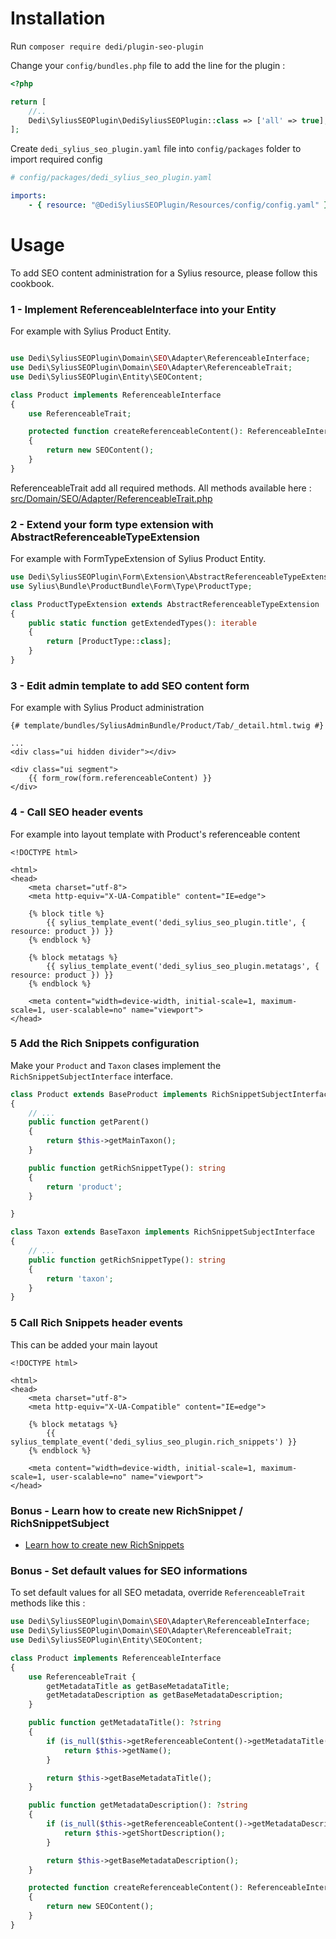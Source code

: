 # Installation

Run `composer require dedi/plugin-seo-plugin`

Change your `config/bundles.php` file to add the line for the plugin :

```php
<?php

return [
    //..
    Dedi\SyliusSEOPlugin\DediSyliusSEOPlugin::class => ['all' => true],
];
```

Create `dedi_sylius_seo_plugin.yaml` file into `config/packages` folder to import required config

```yaml
# config/packages/dedi_sylius_seo_plugin.yaml

imports:
    - { resource: "@DediSyliusSEOPlugin/Resources/config/config.yaml" }
```

# Usage

To add SEO content administration for a Sylius resource, please follow this cookbook.

### 1 - Implement ReferenceableInterface into your Entity

For example with Sylius Product Entity.

```php

use Dedi\SyliusSEOPlugin\Domain\SEO\Adapter\ReferenceableInterface;
use Dedi\SyliusSEOPlugin\Domain\SEO\Adapter\ReferenceableTrait;
use Dedi\SyliusSEOPlugin\Entity\SEOContent;

class Product implements ReferenceableInterface
{
    use ReferenceableTrait;

    protected function createReferenceableContent(): ReferenceableInterface
    {
        return new SEOContent();
    }
}
```

ReferenceableTrait add all required methods. All methods available here : [src/Domain/SEO/Adapter/ReferenceableTrait.php](src/Domain/SEO/Adapter/ReferenceableTrait.php)

### 2 - Extend your form type extension with AbstractReferenceableTypeExtension

For example with FormTypeExtension of Sylius Product Entity.

```php
use Dedi\SyliusSEOPlugin\Form\Extension\AbstractReferenceableTypeExtension;
use Sylius\Bundle\ProductBundle\Form\Type\ProductType;

class ProductTypeExtension extends AbstractReferenceableTypeExtension
{
    public static function getExtendedTypes(): iterable
    {
        return [ProductType::class];
    }
}
```

### 3 - Edit admin template to add SEO content form

For example with Sylius Product administration

```twig
{# template/bundles/SyliusAdminBundle/Product/Tab/_detail.html.twig #}

...
<div class="ui hidden divider"></div>

<div class="ui segment">
    {{ form_row(form.referenceableContent) }}
</div>
```

### 4 - Call SEO header events

For example into layout template with Product's referenceable content

```twig
<!DOCTYPE html>

<html>
<head>
    <meta charset="utf-8">
    <meta http-equiv="X-UA-Compatible" content="IE=edge">

    {% block title %}
        {{ sylius_template_event('dedi_sylius_seo_plugin.title', { resource: product }) }}
    {% endblock %}

    {% block metatags %}
        {{ sylius_template_event('dedi_sylius_seo_plugin.metatags', { resource: product }) }}
    {% endblock %}

    <meta content="width=device-width, initial-scale=1, maximum-scale=1, user-scalable=no" name="viewport">
</head>
```

### 5 Add the Rich Snippets configuration

Make your `Product` and `Taxon` clases implement the `RichSnippetSubjectInterface` interface.

```php
class Product extends BaseProduct implements RichSnippetSubjectInterface
{
    // ...
    public function getParent()
    {
        return $this->getMainTaxon();
    }

    public function getRichSnippetType(): string
    {
        return 'product';
    }

}
```

```php
class Taxon extends BaseTaxon implements RichSnippetSubjectInterface
{
    // ...
    public function getRichSnippetType(): string
    {
        return 'taxon';
    }
}
```

### 5 Call Rich Snippets header events

This can be added your main layout

```twig
<!DOCTYPE html>

<html>
<head>
    <meta charset="utf-8">
    <meta http-equiv="X-UA-Compatible" content="IE=edge">

    {% block metatags %}
        {{ sylius_template_event('dedi_sylius_seo_plugin.rich_snippets') }}
    {% endblock %}

    <meta content="width=device-width, initial-scale=1, maximum-scale=1, user-scalable=no" name="viewport">
</head>
```

### Bonus - Learn how to create new RichSnippet / RichSnippetSubject

- [Learn how to create new RichSnippets](doc/RICH_SNIPPETS.md)


### Bonus - Set default values for SEO informations

To set default values for all SEO metadata, override `ReferenceableTrait` methods like this :

```php
use Dedi\SyliusSEOPlugin\Domain\SEO\Adapter\ReferenceableInterface;
use Dedi\SyliusSEOPlugin\Domain\SEO\Adapter\ReferenceableTrait;
use Dedi\SyliusSEOPlugin\Entity\SEOContent;

class Product implements ReferenceableInterface
{
    use ReferenceableTrait {
        getMetadataTitle as getBaseMetadataTitle;
        getMetadataDescription as getBaseMetadataDescription;
    }

    public function getMetadataTitle(): ?string
    {
        if (is_null($this->getReferenceableContent()->getMetadataTitle())) {
            return $this->getName();
        }

        return $this->getBaseMetadataTitle();
    }

    public function getMetadataDescription(): ?string
    {
        if (is_null($this->getReferenceableContent()->getMetadataDescription())) {
            return $this->getShortDescription();
        }

        return $this->getBaseMetadataDescription();
    }

    protected function createReferenceableContent(): ReferenceableInterface
    {
        return new SEOContent();
    }
}
```
